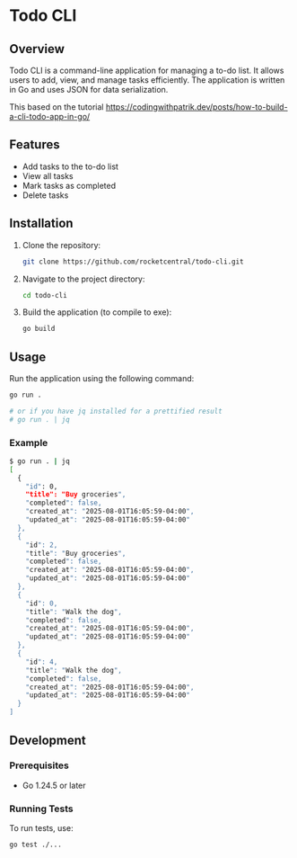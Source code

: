 # Todo CLI

## Overview
Todo CLI is a command-line application for managing a to-do list. It allows users to add, view, and manage tasks efficiently. The application is written in Go and uses JSON for data serialization.

This based on the tutorial https://codingwithpatrik.dev/posts/how-to-build-a-cli-todo-app-in-go/

## Features
- Add tasks to the to-do list
- View all tasks
- Mark tasks as completed
- Delete tasks

## Installation
1. Clone the repository:
   ```bash
   git clone https://github.com/rocketcentral/todo-cli.git
   ```
2. Navigate to the project directory:
   ```bash
   cd todo-cli
   ```
3. Build the application (to compile to exe):
   ```bash
   go build
   ```

## Usage
Run the application using the following command:
```bash
go run .

# or if you have jq installed for a prettified result
# go run . | jq
```

### Example
```bash
$ go run . | jq
[
  {
    "id": 0,
    "title": "Buy groceries",
    "completed": false,
    "created_at": "2025-08-01T16:05:59-04:00",
    "updated_at": "2025-08-01T16:05:59-04:00"
  },
  {
    "id": 2,
    "title": "Buy groceries",
    "completed": false,
    "created_at": "2025-08-01T16:05:59-04:00",
    "updated_at": "2025-08-01T16:05:59-04:00"
  },
  {
    "id": 0,
    "title": "Walk the dog",
    "completed": false,
    "created_at": "2025-08-01T16:05:59-04:00",
    "updated_at": "2025-08-01T16:05:59-04:00"
  },
  {
    "id": 4,
    "title": "Walk the dog",
    "completed": false,
    "created_at": "2025-08-01T16:05:59-04:00",
    "updated_at": "2025-08-01T16:05:59-04:00"
  }
]
```

## Development
### Prerequisites
- Go 1.24.5 or later

### Running Tests
To run tests, use:
```bash
go test ./...
```